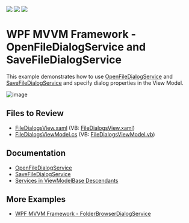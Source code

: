 <!-- default badges list -->
![](https://img.shields.io/endpoint?url=https://codecentral.devexpress.com/api/v1/VersionRange/128658334/22.2.2%2B)
[![](https://img.shields.io/badge/Open_in_DevExpress_Support_Center-FF7200?style=flat-square&logo=DevExpress&logoColor=white)](https://supportcenter.devexpress.com/ticket/details/T300099)
[![](https://img.shields.io/badge/📖_How_to_use_DevExpress_Examples-e9f6fc?style=flat-square)](https://docs.devexpress.com/GeneralInformation/403183)
<!-- default badges end -->

# WPF MVVM Framework - OpenFileDialogService and SaveFileDialogService

This example demonstrates how to use [OpenFileDialogService](https://docs.devexpress.com/WPF/114757/mvvm-framework/services/predefined-set/openfiledialogservice) and [SaveFileDialogService](https://docs.devexpress.com/WPF/114760/mvvm-framework/services/predefined-set/savefiledialogservice) and specify dialog properties in the View Model.

![image](https://user-images.githubusercontent.com/65009440/227921453-4b187001-0c8e-4e4e-b7ba-f867b364b32c.png)

## Files to Review

* [FileDialogsView.xaml](./CS/FileDialogServicesSample/Views/FileDialogsView.xaml) (VB: [FileDialogsView.xaml](./VB/FileDialogServicesSample/Views/FileDialogsView.xaml))
* [FileDialogsViewModel.cs](./CS/FileDialogServicesSample/ViewModels/FileDialogsViewModel.cs) (VB: [FileDialogsViewModel.vb](./VB/FileDialogServicesSample/ViewModels/FileDialogsViewModel.vb))

## Documentation

* [OpenFileDialogService](https://docs.devexpress.com/WPF/114757/mvvm-framework/services/predefined-set/openfiledialogservice)
* [SaveFileDialogService](https://docs.devexpress.com/WPF/114760/mvvm-framework/services/predefined-set/savefiledialogservice)
* [Services in ViewModelBase Descendants](https://docs.devexpress.com/WPF/17446/mvvm-framework/services/services-in-viewmodelbase-descendants)

## More Examples

* [WPF MVVM Framework - FolderBrowserDialogService](https://github.com/DevExpress-Examples/how-to-use-wpf-folderbrowserdialogservice)

